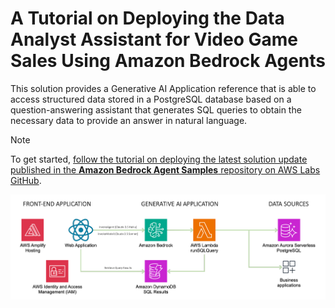 # A Tutorial on Deploying the Data Analyst Assistant for Video Game Sales Using Amazon Bedrock Agents

This solution provides a Generative AI Application reference that is able to access structured data stored in a PostgreSQL database based on a question-answering assistant that generates SQL queries to obtain the necessary data to provide an answer in natural language.

> [!NOTE] 
> To get started, [follow the tutorial on deploying the latest solution update published in the **Amazon Bedrock Agent Samples** repository on AWS Labs GitHub](https://github.com/awslabs/amazon-bedrock-agent-samples/tree/main/examples/agents/video_games_sales_assistant_with_amazon_bedrock_agents).

![Video Games Sales Assistant](images/gen-ai-assistant-diagram.png)